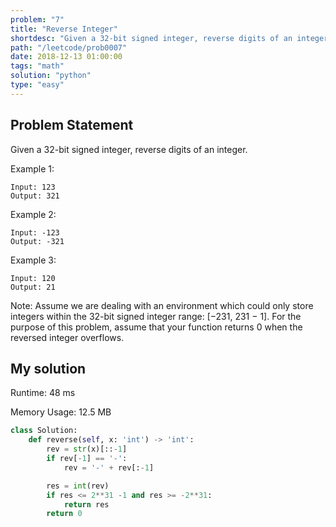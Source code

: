 ```yaml
---
problem: "7"
title: "Reverse Integer"
shortdesc: "Given a 32-bit signed integer, reverse digits of an integer."
path: "/leetcode/prob0007"
date: 2018-12-13 01:00:00
tags: "math"
solution: "python"
type: "easy"
---
```


## Problem Statement

Given a 32-bit signed integer, reverse digits of an integer.

Example 1:

```
Input: 123
Output: 321
```

Example 2:

```
Input: -123
Output: -321
```

Example 3:

```
Input: 120
Output: 21
```

Note:
Assume we are dealing with an environment which could only store integers within the 32-bit signed integer range: [−231, 231 − 1]. For the purpose of this problem, assume that your function returns 0 when the reversed integer overflows.

## My solution

Runtime: 48 ms

Memory Usage: 12.5 MB

```python
class Solution:
    def reverse(self, x: 'int') -> 'int':
        rev = str(x)[::-1]
        if rev[-1] == '-':
            rev = '-' + rev[:-1]

        res = int(rev)
        if res <= 2**31 -1 and res >= -2**31:
            return res
        return 0
```
